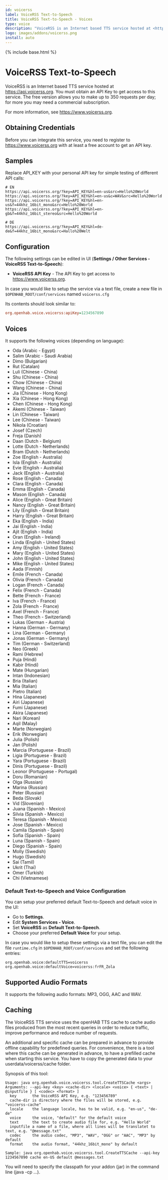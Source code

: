 ```yaml
---
id: voicerss
label: VoiceRSS Text-to-Speech
title: VoiceRSS Text-to-Speech - Voices
type: voice
description: "VoiceRSS is an Internet based TTS service hosted at <https://api.voicerss.org>."
logo: images/addons/voicerss.png
install: auto
---
```


<!-- Attention authors: Do not edit directly. Please add your changes to the appropriate source repository -->

{% include base.html %}

# VoiceRSS Text-to-Speech

<AddonLogo />

VoiceRSS is an Internet based TTS service hosted at <https://api.voicerss.org>.
You must obtain an API Key to get access to this service.
The free version allows you to make up to 350 requests per day; for more you may need a commercial subscription.

For more information, see <https://www.voicerss.org>.

## Obtaining Credentials

Before you can integrate this service, you need to register to https://www.voicerss.org with at least a free account to get an API key.

## Samples

Replace API_KEY with your personal API key for simple testing of different API calls:

```
# EN
https://api.voicerss.org/?key=API_KEY&hl=en-us&src=Hello%20World
https://api.voicerss.org/?key=API_KEY&hl=en-us&c=WAV&src=Hello%20World
https://api.voicerss.org/?key=API_KEY&hl=en-us&f=44khz_16bit_mono&src=Hello%20World
https://api.voicerss.org/?key=API_KEY&hl=en-gb&f=44khz_16bit_stereo&src=Hello%20World

# DE
https://api.voicerss.org/?key=API_KEY&hl=de-de&f=44khz_16bit_mono&src=Hallo%20Welt
```

## Configuration

The following settings can be edited in UI (**Settings / Other Services - VoiceRSS Text-to-Speech**):

- **VoiceRSS API Key** - The API Key to get access to https://www.voicerss.org.

In case you would like to setup the service via a text file, create a new file in `$OPENHAB_ROOT/conf/services` named `voicerss.cfg`

Its contents should look similar to:

```ini
org.openhab.voice.voicerss:apiKey=1234567890
```

## Voices

It supports the following voices (depending on language):

- Oda (Arabic - Egypt)
- Salim (Arabic - Saudi Arabia)
- Dimo (Bulgarian)
- Rut (Catalan)
- Luli (Chinese - China)
- Shu (Chinese - China)
- Chow (Chinese - China)
- Wang (Chinese - China)
- Jia (Chinese - Hong Kong)
- Xia (Chinese - Hong Kong)
- Chen (Chinese - Hong Kong)
- Akemi (Chinese - Taiwan)
- Lin (Chinese - Taiwan)
- Lee (Chinese - Taiwan)
- Nikola (Croatian)
- Josef (Czech)
- Freja (Danish)
- Daan (Dutch - Belgium)
- Lotte (Dutch - Netherlands)
- Bram (Dutch - Netherlands)
- Zoe (English - Australia)
- Isla (English - Australia)
- Evie (English - Australia)
- Jack (English - Australia)
- Rose (English - Canada)
- Clara (English - Canada)
- Emma (English - Canada)
- Mason (English - Canada)
- Alice (English - Great Britain)
- Nancy (English - Great Britain)
- Lily (English - Great Britain)
- Harry (English - Great Britain)
- Eka (English - India)
- Jai (English - India)
- Ajit (English - India)
- Oran (English - Ireland)
- Linda (English - United States)
- Amy (English - United States)
- Mary (English - United States)
- John (English - United States)
- Mike (English - United States)
- Aada (Finnish)
- Emile (French - Canada)
- Olivia (French - Canada)
- Logan (French - Canada)
- Felix (French - Canada)
- Bette (French - France)
- Iva (French - France)
- Zola (French - France)
- Axel (French - France)
- Theo (French - Switzerland)
- Lukas (German - Austria)
- Hanna (German - Germany)
- Lina (German - Germany)
- Jonas (German - Germany)
- Tim (German - Switzerland)
- Neo (Greek)
- Rami (Hebrew)
- Puja (Hindi)
- Kabir (Hindi)
- Mate (Hungarian)
- Intan (Indonesian)
- Bria (Italian)
- Mia (Italian)
- Pietro (Italian)
- Hina (Japanese)
- Airi (Japanese)
- Fumi (Japanese)
- Akira (Japanese)
- Nari (Korean)
- Aqil (Malay)
- Marte (Norwegian)
- Erik (Norwegian)
- Julia (Polish)
- Jan (Polish)
- Marcia (Portuguese - Brazil)
- Ligia (Portuguese - Brazil)
- Yara (Portuguese - Brazil)
- Dinis (Portuguese - Brazil)
- Leonor (Portuguese - Portugal)
- Doru (Romanian)
- Olga (Russian)
- Marina (Russian)
- Peter (Russian)
- Beda (Slovak)
- Vid (Slovenian)
- Juana (Spanish - Mexico)
- Silvia (Spanish - Mexico)
- Teresa (Spanish - Mexico)
- Jose (Spanish - Mexico)
- Camila (Spanish - Spain)
- Sofia (Spanish - Spain)
- Luna (Spanish - Spain)
- Diego (Spanish - Spain)
- Molly (Swedish)
- Hugo (Swedish)
- Sai (Tamil)
- Ukrit (Thai)
- Omer (Turkish)
- Chi (Vietnamese)

### Default Text-to-Speech and Voice Configuration

You can setup your preferred default Text-to-Speech and default voice in the UI:

- Go to **Settings**.
- Edit **System Services - Voice**.
- Set **VoiceRSS** as **Default Text-to-Speech**.
- Choose your preferred **Default Voice** for your setup.

In case you would like to setup these settings via a text file, you can edit the file `runtime.cfg` in `$OPENHAB_ROOT/conf/services` and set the following entries:

```
org.openhab.voice:defaultTTS=voicerss
org.openhab.voice:defaultVoice=voicerss:frFR_Zola
```

## Supported Audio Formats

It supports the following audio formats: MP3, OGG, AAC and WAV.

## Caching

The VoiceRSS TTS service uses the openHAB TTS cache to cache audio files produced from the most recent queries in order to reduce traffic, improve performance and reduce number of requests.

An additional and specific cache can be prepared in advance to provide offline capability for predefined queries.
For convenience, there is a tool where this cache can be generated in advance, to have a prefilled cache when starting this service.
You have to copy the generated data to your userdata/voicerss/cache folder.

Synopsis of this tool:

```
Usage: java org.openhab.voice.voicerss.tool.CreateTTSCache <args>
Arguments: --api-key <key> <cache-dir> <locale> <voice> { <text> | @inputfile } [ <codec> <format> ]
  key       the VoiceRSS API Key, e.g. "123456789"
  cache-dir is directory where the files will be stored, e.g. "voicerss-cache"
  locale    the language locale, has to be valid, e.g. "en-us", "de-de"
  voice     the voice, "default" for the default voice
  text      the text to create audio file for, e.g. "Hello World"
  inputfile a name of a file, where all lines will be translatet to text, e.g. "@message.txt"
  codec     the audio codec, "MP3", "WAV", "OGG" or "AAC", "MP3" by default
  format    the audio format, "44khz_16bit_mono" by default

Sample: java org.openhab.voice.voicerss.tool.CreateTTSCache --api-key 1234567890 cache en-US default @messages.txt
```

You will need to specify the classpath for your addon (jar) in the command line (java -cp <path> ...).
